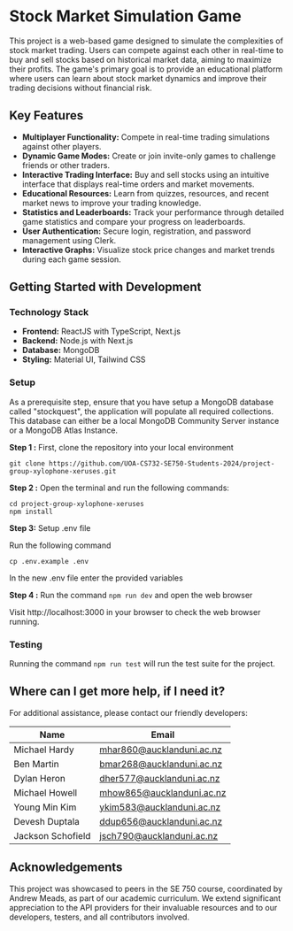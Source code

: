 # Stock Market Simulation Game

This project is a web-based game designed to simulate the complexities of stock market trading. Users can compete against each other in real-time to buy and sell stocks based on historical market data, aiming to maximize their profits. The game's primary goal is to provide an educational platform where users can learn about stock market dynamics and improve their trading decisions without financial risk.

## Key Features

- **Multiplayer Functionality:** Compete in real-time trading simulations against other players.
- **Dynamic Game Modes:** Create or join invite-only games to challenge friends or other traders.
- **Interactive Trading Interface:** Buy and sell stocks using an intuitive interface that displays real-time orders and market movements.
- **Educational Resources:** Learn from quizzes, resources, and recent market news to improve your trading knowledge.
- **Statistics and Leaderboards:** Track your performance through detailed game statistics and compare your progress on leaderboards.
- **User Authentication:** Secure login, registration, and password management using Clerk.
- **Interactive Graphs:** Visualize stock price changes and market trends during each game session.

## Getting Started with Development

### Technology Stack

- **Frontend:** ReactJS with TypeScript, Next.js
- **Backend:** Node.js with Next.js
- **Database:** MongoDB
- **Styling:** Material UI, Tailwind CSS

### Setup

As a prerequisite step, ensure that you have setup a MongoDB database called "stockquest", the application will populate all required collections. This database can either be a local MongoDB Community Server instance or a MongoDB Atlas Instance.

**Step 1 :** First, clone the repository into your local environment <br/>

```
git clone https://github.com/UOA-CS732-SE750-Students-2024/project-group-xylophone-xeruses.git
```

**Step 2 :** Open the terminal and run the following commands:

```
cd project-group-xylophone-xeruses
npm install
```

**Step 3:** Setup .env file

Run the following command

```
cp .env.example .env
```

In the new .env file enter the provided variables

**Step 4 :** Run the command `npm run dev` and open the web browser

Visit http://localhost:3000 in your browser to check the web browser running.

### Testing

Running the command `npm run test` will run the test suite for the project.

## Where can I get more help, if I need it?

For additional assistance, please contact our friendly developers:

| Name              | Email                     |
| ----------------- | ------------------------- |
| Michael Hardy     | mhar860@aucklanduni.ac.nz |
| Ben Martin        | bmar268@aucklanduni.ac.nz |
| Dylan Heron       | dher577@aucklanduni.ac.nz |
| Michael Howell    | mhow865@aucklanduni.ac.nz |
| Young Min Kim     | ykim583@aucklanduni.ac.nz |
| Devesh Duptala    | ddup656@aucklanduni.ac.nz |
| Jackson Schofield | jsch790@aucklanduni.ac.nz |

## Acknowledgements

This project was showcased to peers in the SE 750 course, coordinated by Andrew Meads, as part of our academic curriculum. We extend significant appreciation to the API providers for their invaluable resources and to our developers, testers, and all contributors involved.
